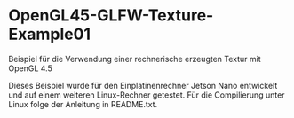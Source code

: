 # OpenGL45-GLFW-Texture-Example01
Beispiel für die Verwendung einer rechnerische erzeugten Textur mit OpenGL 4.5

Dieses Beispiel wurde für den Einplatinenrechner Jetson Nano entwickelt und auf einem weiteren Linux-Rechner getestet. Für die Compilierung unter Linux folge der Anleitung in README.txt.

